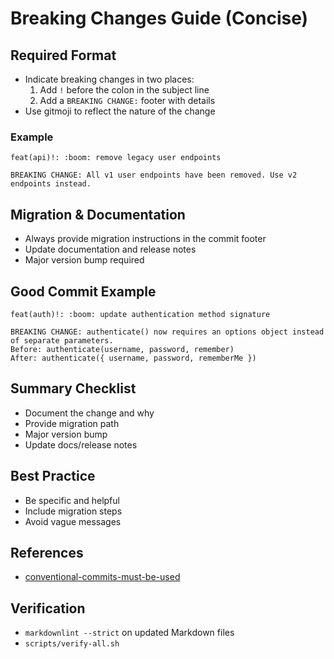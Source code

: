 # Breaking Changes Guide (Concise)

## Required Format

- Indicate breaking changes in two places:
  1.  Add `!` before the colon in the subject line
  2.  Add a `BREAKING CHANGE:` footer with details
- Use gitmoji to reflect the nature of the change

### Example

```
feat(api)!: :boom: remove legacy user endpoints

BREAKING CHANGE: All v1 user endpoints have been removed. Use v2 endpoints instead.
```

## Migration & Documentation

- Always provide migration instructions in the commit footer
- Update documentation and release notes
- Major version bump required

## Good Commit Example

```
feat(auth)!: :boom: update authentication method signature

BREAKING CHANGE: authenticate() now requires an options object instead of separate parameters.
Before: authenticate(username, password, remember)
After: authenticate({ username, password, rememberMe })
```

## Summary Checklist

- Document the change and why
- Provide migration path
- Major version bump
- Update docs/release notes

## Best Practice

- Be specific and helpful
- Include migration steps
- Avoid vague messages

## References

- [conventional-commits-must-be-used](../instructions/conventional-commits-must-be-used.instructions.md)

## Verification

- `markdownlint --strict` on updated Markdown files
- `scripts/verify-all.sh`
